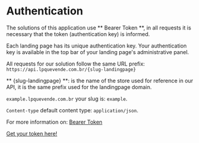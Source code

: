 # Authentication

The solutions of this application use ** Bearer Token **, in all requests it is necessary that the token (authentication key) is informed.

Each landing page has its unique authentication key. Your authentication key is available in the top bar of your landing page's administrative panel.

All requests for our solution follow the same URL prefix: `https://api.lpquevende.com.br/{slug-landingpage}`

** {slug-landingpage} **: is the name of the store used for reference in our API, it is the same prefix used for the landingpage domain.

`example.lpquevende.com.br` your slug is: `example`.   

`Content-type` default content type: `application/json`.

For more information on: [Bearer Token](https://swagger.io/docs/specification/authentication/bearer-authentication/)

[Get your token here!](https://app.lpqv.com.br/acesso/entrar)